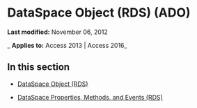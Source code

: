 
# DataSpace Object (RDS) (ADO)

 **Last modified:** November 06, 2012

 _ **Applies to:** Access 2013 | Access 2016_

## In this section


- [DataSpace Object (RDS)](7db181d5-422b-49fe-b6af-a20f5da520ff.md)
    
- [DataSpace Properties, Methods, and Events (RDS)](287a93af-891c-4f7b-11d2-506ba6f19155.md)
    
